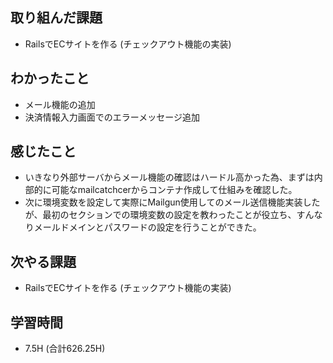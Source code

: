 ## 取り組んだ課題
- RailsでECサイトを作る
(チェックアウト機能の実装)
  
## わかったこと 
- メール機能の追加
- 決済情報入力画面でのエラーメッセージ追加

## 感じたこと 
- いきなり外部サーバからメール機能の確認はハードル高かった為、まずは内部的に可能なmailcatchcerからコンテナ作成して仕組みを確認した。
- 次に環境変数を設定して実際にMailgun使用してのメール送信機能実装したが、最初のセクションでの環境変数の設定を教わったことが役立ち、すんなりメールドメインとパスワードの設定を行うことができた。

## 次やる課題  
- RailsでECサイトを作る
(チェックアウト機能の実装)
  
## 学習時間  
- 7.5H (合計626.25H)
